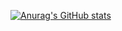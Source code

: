 [![Anurag's GitHub stats](https://github-readme-stats.vercel.app/api?username=DeemOnSecurity)](https://github.com/anuraghazra/github-readme-stats)
